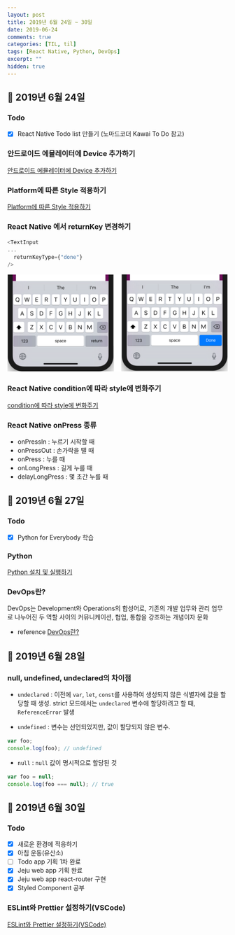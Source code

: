 ```yaml
---
layout: post
title: 2019년 6월 24일 ~ 30일
date: 2019-06-24
comments: true
categories: [TIL, til]
tags: [React Native, Python, DevOps]
excerpt: ""
hidden: true
---
```


## 📅 2019년 6월 24일

### Todo

- [x] React Native Todo list 만들기 (노마드코더 Kawai To Do 참고)

### 안드로이드 에뮬레이터에 Device 추가하기

[안드로이드 에뮬레이터에 Device 추가하기](/study/rnative/안드로이드-에뮬레이터에-Device-추가하기/)

### Platform에 따른 Style 적용하기

[Platform에 따른 Style 적용하기](/study/rnative/Platform에-따른-Style-적용하기/)

### React Native <TextInput> 에서 returnKey 변경하기

```javascript
<TextInput
...
  returnKeyType={"done"}
/>
```

<img src="/images/returnkey.png" alt="returnkey" width="600em">

### React Native condition에 따라 style에 변화주기

[condition에 따라 style에 변화주기](/study/rnative/condition에-따라-style에-변화주기/)

### React Native <TouchableOpacity> onPress 종류

- onPressIn : 누르기 시작할 때
- onPressOut : 손가락을 뗄 때
- onPress : 누를 때
- onLongPress : 길게 누를 때
- delayLongPress : 몇 초간 누를 때

## 📅 2019년 6월 27일

### Todo

- [x] Python for Everybody 학습

### Python

[Python 설치 및 실행하기](/study/py/Python-설치-및-실행하기/)

### DevOps란?

DevOps는 Development와 Operations의 합성어로, 기존의 개발 업무와 관리 업무로 나누어진 두 역할 사이의 커뮤니케이션, 협업, 통합을 강조하는 개념이자 문화

- reference [DevOps란?](https://wnsgml972.github.io/devops/devops.html)

## 📅 2019년 6월 28일

### null, undefined, undeclared의 차이점

- `undeclared` : 이전에 `var`, `let`, `const`를 사용하여 생성되지 않은 식별자에 값을 할당할 때 생성. strict 모드에서는 `undeclared` 변수에 할당하려고 할 때, `ReferenceError` 발생

- `undefined` : 변수는 선언되었지만, 값이 할당되지 않은 변수.

```javascript
var foo;
console.log(foo); // undefined
```

- `null` : `null` 값이 명시적으로 할당된 것

```javascript
var foo = null;
console.log(foo === null); // true
```

## 📅 2019년 6월 30일

### Todo

- [x] 새로운 환경에 적응하기
- [x] 아침 운동(유산소)
- [ ] Todo app 기획 1차 완료
- [x] Jeju web app 기획 완료
- [x] Jeju web app react-router 구현
- [x] Styled Component 공부

### ESLint와 Prettier 설정하기(VSCode)

[ESLint와 Prettier 설정하기(VSCode)](</study/react/ESLint와-Prettier-설정하기(VSCode)/>)
